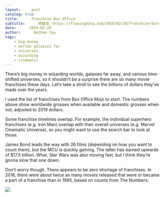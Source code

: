 ```yaml
---
layout:     post
catalog: true
title:      Franchise Box Office
subtitle:      转载自：https://flowingdata.com/2019/02/20/franchise-box-office/
date:      2019-02-20
author:      Nathan Yau
tags:
    - big money
    - worlds galaxies far
    - universes
    - wizarding
    - cinematic
---
```


There’s big money in wizarding worlds, galaxies far away, and various time-shifted universes, so it shouldn’t be a surprise there are so many movie franchises these days. Let’s take a stroll to see the billions of dollars they’ve made over the years.





I used the list of franchises from Box Office Mojo to start. The numbers above show worldwide grosses when available and domestic grosses when not, adjusted to 2019 dollars.

Some franchise timelines overlap. For example, the individual superhero franchises (e.g. Iron Man) overlap with their overall universes (e.g. Marvel Cinematic Universe), so you might want to use the search bar to look at those.

James Bond leads the way with 26 films (depending on how you want to count them), but the MCU is quickly gaining. The latter has earned upwards of $17.5 billion. What. Star Wars was also moving fast, but I think they’re gonna slow that one down.

Don’t worry though. There appears to be zero shortage of franchises. In 2018, there were about twice as many movies released that were or became a part of a franchise than in 1995, based on counts from The Numbers:

 
![](https://i1.wp.com/flowingdata.com/wp-content/uploads/2019/02/wide-release-franchises-relative-desktop-2.png?w=1090&ssl=1)

